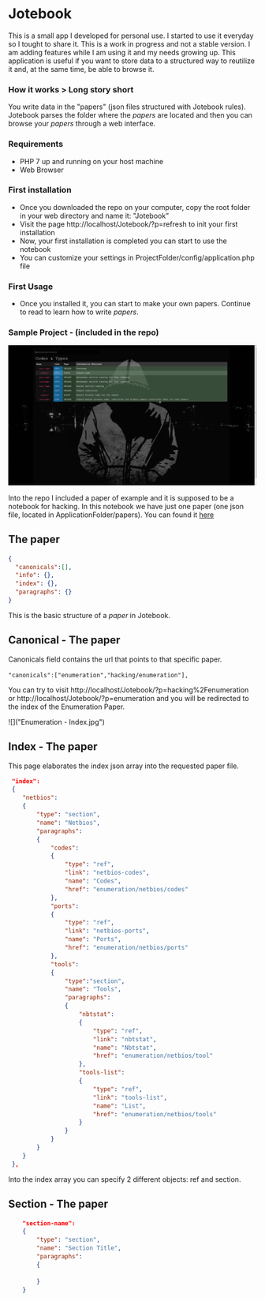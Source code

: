# Jotebook

This is a small app I developed for personal use. I started to use it everyday so I tought to share it. This is a work in progress and not a stable version. I am adding features while I am using it and my needs growing up.
This application is useful if you want to store data to a structured way to reutilize it and, at the same time, be able to browse it.

### How it works > Long story short

You write data in the "papers" (json files structured with Jotebook rules). Jotebook parses the folder where the *papers* are located and then you can browse your *papers* through a web interface.

### Requirements

* PHP 7 up and running on your host machine
* Web Browser

### First installation

- Once you downloaded the repo on your computer, copy the root folder in your web directory and name it: "Jotebook"
- Visit the page http://localhost/Jotebook/?p=refresh to init your first installation
- Now, your first installation is completed you can start to use the notebook
- You can customize your settings in ProjectFolder/config/application.php file

### First Usage
- Once you installed it, you can start to make your own papers. Continue to read to learn how to write *papers*.

### Sample Project - (included in the repo)

![](Screen.jpg)

Into the repo I included a paper of example and it is supposed to be a notebook for hacking.
In this notebook we have just one paper (one json file, located in ApplicationFolder/papers). You can found it [here](papers/Enumeration.json)

 ## The paper 
 
```json
{
  "canonicals":[],
  "info": {},
  "index": {},
  "paragraphs": {}
}
```

This is the basic structure of a *paper* in Jotebook.

## Canonical - The paper

Canonicals field contains the url that points to that specific paper.

```"canonicals":["enumeration","hacking/enumeration"],```

You can try to visit http://localhost/Jotebook/?p=hacking%2Fenumeration or http://localhost/Jotebook/?p=enumeration
and you will be redirected to the index of the Enumeration Paper.

![]("Enumeration - Index.jpg")

## Index - The paper

This page elaborates the index json array into the requested paper file.

```json
 "index":
 {
	"netbios": 
	{
		"type": "section",
		"name": "Netbios",
		"paragraphs":
		{
			"codes": 
			{
				"type": "ref",
				"link": "netbios-codes",
				"name": "Codes",
				"href": "enumeration/netbios/codes"
			},
			"ports": 
			{
				"type": "ref",
				"link": "netbios-ports",
				"name": "Ports",
				"href": "enumeration/netbios/ports"
			},
			"tools":
			{
				"type":"section",
				"name": "Tools",
				"paragraphs":
				{
					"nbtstat":
					{
						"type": "ref",
						"link": "nbtstat",
						"name": "Nbtstat",
						"href": "enumeration/netbios/tool"
					},
					"tools-list":
					{
						"type": "ref",
						"link": "tools-list",
						"name": "List",
						"href": "enumeration/netbios/tools"
					}
				}
			}
		}
	}
 },
 ```
 
 Into the index array you can specify 2 different objects: ref and section.

## Section - The paper

```json
	"section-name": 
	{
		"type": "section",
		"name": "Section Title",
		"paragraphs":
		{
			
		}
	}
```
